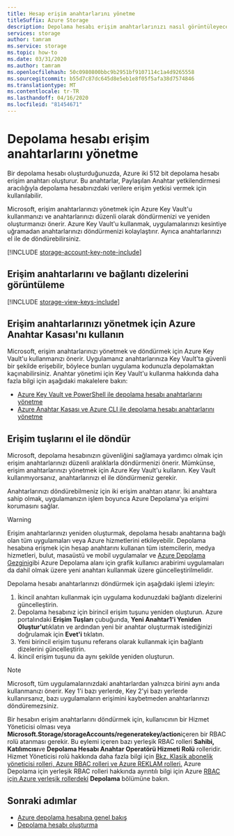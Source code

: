 ```yaml
---
title: Hesap erişim anahtarlarını yönetme
titleSuffix: Azure Storage
description: Depolama hesabı erişim anahtarlarınızı nasıl görüntüleyeceknizi, yöneteceklerinizi ve döndüreceklerinizi öğrenin.
services: storage
author: tamram
ms.service: storage
ms.topic: how-to
ms.date: 03/31/2020
ms.author: tamram
ms.openlocfilehash: 50c0980800bbc9b2951bf9107114c1a4d9265558
ms.sourcegitcommit: b55d7c87dc645d8e5eb1e8f05f5afa38d7574846
ms.translationtype: MT
ms.contentlocale: tr-TR
ms.lasthandoff: 04/16/2020
ms.locfileid: "81454671"
---
```

# <a name="manage-storage-account-access-keys"></a>Depolama hesabı erişim anahtarlarını yönetme

Bir depolama hesabı oluşturduğunuzda, Azure iki 512 bit depolama hesabı erişim anahtarı oluşturur. Bu anahtarlar, Paylaşılan Anahtar yetkilendirmesi aracılığıyla depolama hesabınızdaki verilere erişim yetkisi vermek için kullanılabilir.

Microsoft, erişim anahtarlarınızı yönetmek için Azure Key Vault'u kullanmanızı ve anahtarlarınızı düzenli olarak döndürmenizi ve yeniden oluşturmanızı önerir. Azure Key Vault'u kullanmak, uygulamalarınızı kesintiye uğramadan anahtarlarınızı döndürmenizi kolaylaştırır. Ayrıca anahtarlarınızı el ile de döndürebilirsiniz.

[!INCLUDE [storage-account-key-note-include](../../../includes/storage-account-key-note-include.md)]

## <a name="view-access-keys-and-connection-string"></a>Erişim anahtarlarını ve bağlantı dizelerini görüntüleme

[!INCLUDE [storage-view-keys-include](../../../includes/storage-view-keys-include.md)]

## <a name="use-azure-key-vault-to-manage-your-access-keys"></a>Erişim anahtarlarınızı yönetmek için Azure Anahtar Kasası'nı kullanın

Microsoft, erişim anahtarlarınızı yönetmek ve döndürmek için Azure Key Vault'u kullanmanızı önerir. Uygulamanız anahtarlarınıza Key Vault'ta güvenli bir şekilde erişebilir, böylece bunları uygulama kodunuzla depolamaktan kaçınabilirsiniz. Anahtar yönetimi için Key Vault'u kullanma hakkında daha fazla bilgi için aşağıdaki makalelere bakın:

- [Azure Key Vault ve PowerShell ile depolama hesabı anahtarlarını yönetme](../../key-vault/secrets/overview-storage-keys-powershell.md)
- [Azure Anahtar Kasası ve Azure CLI ile depolama hesabı anahtarlarını yönetme](../../key-vault/secrets/overview-storage-keys.md)

## <a name="manually-rotate-access-keys"></a>Erişim tuşlarını el ile döndür

Microsoft, depolama hesabınızın güvenliğini sağlamaya yardımcı olmak için erişim anahtarlarınızı düzenli aralıklarla döndürmenizi önerir. Mümkünse, erişim anahtarlarınızı yönetmek için Azure Key Vault'u kullanın. Key Vault kullanmıyorsanız, anahtarlarınızı el ile döndürmeniz gerekir.

Anahtarlarınızı döndürebilmeniz için iki erişim anahtarı atanır. İki anahtara sahip olmak, uygulamanızın işlem boyunca Azure Depolama'ya erişimi korumasını sağlar.

> [!WARNING]
> Erişim anahtarlarınızı yeniden oluşturmak, depolama hesabı anahtarına bağlı olan tüm uygulamaları veya Azure hizmetlerini etkileyebilir. Depolama hesabına erişmek için hesap anahtarını kullanan tüm istemcilerin, medya hizmetleri, bulut, masaüstü ve mobil uygulamalar ve [Azure Depolama Gezgini](https://azure.microsoft.com/features/storage-explorer/)gibi Azure Depolama alanı için grafik kullanıcı arabirimi uygulamaları da dahil olmak üzere yeni anahtarı kullanmak üzere güncelleştirilmelidir.

Depolama hesabı anahtarlarınızı döndürmek için aşağıdaki işlemi izleyin:

1. İkincil anahtarı kullanmak için uygulama kodunuzdaki bağlantı dizelerini güncelleştirin.
2. Depolama hesabınız için birincil erişim tuşunu yeniden oluşturun. Azure portalındaki **Erişim Tuşları** çubuğunda, **Yeni Anahtar1'i Yeniden Oluştur'u**tıklatın ve ardından yeni bir anahtar oluşturmak istediğinizi doğrulamak için **Evet'i** tıklatın.
3. Yeni birincil erişim tuşunu referans olarak kullanmak için bağlantı dizelerini güncelleştirin.
4. İkincil erişim tuşunu da aynı şekilde yeniden oluşturun.

> [!NOTE]
> Microsoft, tüm uygulamalarınızdaki anahtarlardan yalnızca birini aynı anda kullanmanızı önerir. Key 1'i bazı yerlerde, Key 2'yi bazı yerlerde kullanırsanız, bazı uygulamaların erişimini kaybetmeden anahtarlarınızı döndüremezsiniz.

Bir hesabın erişim anahtarlarını döndürmek için, kullanıcının bir Hizmet Yöneticisi olması veya **Microsoft.Storage/storageAccounts/regeneratekey/action**içeren bir RBAC rolü atanması gerekir. Bu eylemi içeren bazı yerleşik RBAC rolleri **Sahibi,** **Katılımcısı**ve **Depolama Hesabı Anahtar Operatörü Hizmeti Rolü** rolleridir. Hizmet Yöneticisi rolü hakkında daha fazla bilgi için [Bkz. Klasik abonelik yöneticisi rolleri, Azure RBAC rolleri ve Azure REKLAM rolleri.](../../role-based-access-control/rbac-and-directory-admin-roles.md) Azure Depolama için yerleşik RBAC rolleri hakkında ayrıntılı bilgi için Azure [RBAC için Azure yerleşik rollerdeki](../../role-based-access-control/built-in-roles.md#storage) **Depolama** bölümüne bakın.

## <a name="next-steps"></a>Sonraki adımlar

- [Azure depolama hesabına genel bakış](storage-account-overview.md)
- [Depolama hesabı oluşturma](storage-account-create.md)
